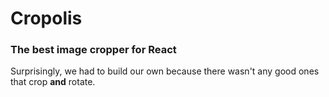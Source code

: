 # Cropolis

### The best image cropper for React

Surprisingly, we had to build our own because there wasn't any good ones that crop **and** rotate.
